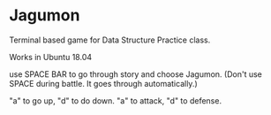 # Jagumon
Terminal based game for Data Structure Practice class.

Works in Ubuntu 18.04

use SPACE BAR to go through story and choose Jagumon. 
(Don't use SPACE during battle. It goes through automatically.)

"a" to go up, "d" to do down.
"a" to attack, "d" to defense.
